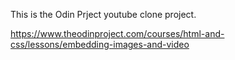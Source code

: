 This is the Odin Prject youtube clone project.

https://www.theodinproject.com/courses/html-and-css/lessons/embedding-images-and-video